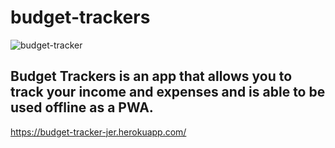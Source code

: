 # budget-trackers
![budget-tracker](https://user-images.githubusercontent.com/84814933/130680237-879ad0a9-8dfb-411a-9955-9793534b0685.png)
## Budget Trackers is an app that allows you to track your income and expenses and is able to be used offline as a PWA.
https://budget-tracker-jer.herokuapp.com/
